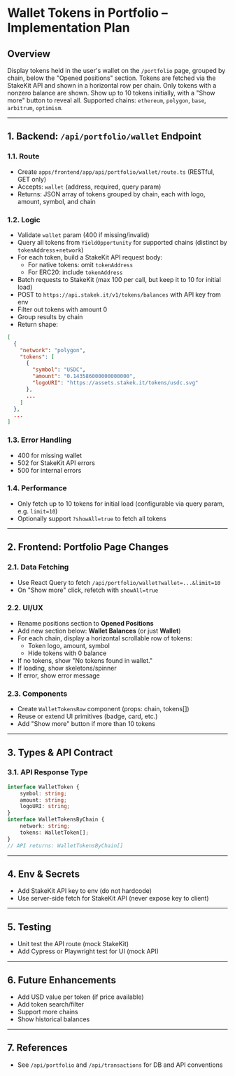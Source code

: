 # Wallet Tokens in Portfolio – Implementation Plan

## Overview

Display tokens held in the user's wallet on the `/portfolio` page, grouped by chain, below the "Opened positions" section. Tokens are fetched via the StakeKit API and shown in a horizontal row per chain. Only tokens with a nonzero balance are shown. Show up to 10 tokens initially, with a "Show more" button to reveal all. Supported chains: `ethereum`, `polygon`, `base`, `arbitrum`, `optimism`.

---

## 1. Backend: `/api/portfolio/wallet` Endpoint

### 1.1. Route

-   Create `apps/frontend/app/api/portfolio/wallet/route.ts` (RESTful, GET only)
-   Accepts: `wallet` (address, required, query param)
-   Returns: JSON array of tokens grouped by chain, each with logo, amount, symbol, and chain

### 1.2. Logic

-   Validate `wallet` param (400 if missing/invalid)
-   Query all tokens from `YieldOpportunity` for supported chains (distinct by `tokenAddress`+`network`)
-   For each token, build a StakeKit API request body:
    -   For native tokens: omit `tokenAddress`
    -   For ERC20: include `tokenAddress`
-   Batch requests to StakeKit (max 100 per call, but keep it to 10 for initial load)
-   POST to `https://api.stakek.it/v1/tokens/balances` with API key from env
-   Filter out tokens with amount 0
-   Group results by chain
-   Return shape:

```json
[
  {
    "network": "polygon",
    "tokens": [
      {
        "symbol": "USDC",
        "amount": "0.143586000000000000",
        "logoURI": "https://assets.stakek.it/tokens/usdc.svg"
      },
      ...
    ]
  },
  ...
]
```

### 1.3. Error Handling

-   400 for missing wallet
-   502 for StakeKit API errors
-   500 for internal errors

### 1.4. Performance

-   Only fetch up to 10 tokens for initial load (configurable via query param, e.g. `limit=10`)
-   Optionally support `?showAll=true` to fetch all tokens

---

## 2. Frontend: Portfolio Page Changes

### 2.1. Data Fetching

-   Use React Query to fetch `/api/portfolio/wallet?wallet=...&limit=10`
-   On "Show more" click, refetch with `showAll=true`

### 2.2. UI/UX

-   Rename positions section to **Opened Positions**
-   Add new section below: **Wallet Balances** (or just **Wallet**)
-   For each chain, display a horizontal scrollable row of tokens:
    -   Token logo, amount, symbol
    -   Hide tokens with 0 balance
-   If no tokens, show "No tokens found in wallet."
-   If loading, show skeletons/spinner
-   If error, show error message

### 2.3. Components

-   Create `WalletTokensRow` component (props: chain, tokens[])
-   Reuse or extend UI primitives (badge, card, etc.)
-   Add "Show more" button if more than 10 tokens

---

## 3. Types & API Contract

### 3.1. API Response Type

```ts
interface WalletToken {
	symbol: string;
	amount: string;
	logoURI: string;
}
interface WalletTokensByChain {
	network: string;
	tokens: WalletToken[];
}
// API returns: WalletTokensByChain[]
```

---

## 4. Env & Secrets

-   Add StakeKit API key to env (do not hardcode)
-   Use server-side fetch for StakeKit API (never expose key to client)

---

## 5. Testing

-   Unit test the API route (mock StakeKit)
-   Add Cypress or Playwright test for UI (mock API)

---

## 6. Future Enhancements

-   Add USD value per token (if price available)
-   Add token search/filter
-   Support more chains
-   Show historical balances

---

## 7. References

-   See `/api/portfolio` and `/api/transactions` for DB and API conventions
